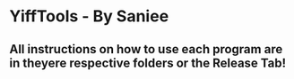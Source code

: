 # YiffTools - **By Saniee**

## All instructions on how to use each program are in theyere respective folders or the Release Tab!
